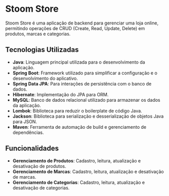 # Stoom Store

Stoom Store é uma aplicação de backend para gerenciar uma loja online, permitindo operações de CRUD (Create, Read, Update, Delete) em produtos, marcas e categorias.

## Tecnologias Utilizadas

- **Java**: Linguagem principal utilizada para o desenvolvimento da aplicação.
- **Spring Boot**: Framework utilizado para simplificar a configuração e o desenvolvimento do aplicativo.
- **Spring Data JPA**: Para interações de persistência com o banco de dados.
- **Hibernate**: Implementação do JPA para ORM.
- **MySQL**: Banco de dados relacional utilizado para armazenar os dados da aplicação.
- **Lombok**: Biblioteca para reduzir o boilerplate de código Java.
- **Jackson**: Biblioteca para serialização e desserialização de objetos Java para JSON.
- **Maven**: Ferramenta de automação de build e gerenciamento de dependências.

## Funcionalidades

- **Gerenciamento de Produtos**: Cadastro, leitura, atualização e desativação de produtos.
- **Gerenciamento de Marcas**: Cadastro, leitura, atualização e desativação de marcas.
- **Gerenciamento de Categorias**: Cadastro, leitura, atualização e desativação de categorias.
